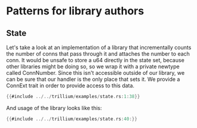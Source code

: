 # Patterns for library authors

## State

Let's take a look at an implementation of a library that incrementally counts the number of conns that pass through it and attaches the number to each conn. It would be unsafe to store a u64 directly in the state set, because other libraries might be doing so, so we wrap it with a private newtype called ConnNumber. Since this isn't accessible outside of our library, we can be sure that our handler is the only place that sets it.  We provide a ConnExt trait in order to provide access to this data.

```rust
{{#include ../../trillium/examples/state.rs:1:38}}
```

And usage of the library looks like this:


```rust
{{#include ../../trillium/examples/state.rs:40:}}
```
